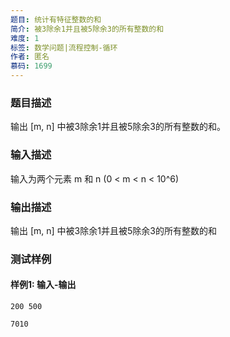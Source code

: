 ```yaml
---
题目: 统计有特征整数的和
简介: 被3除余1并且被5除余3的所有整数的和
难度: 1
标签: 数学问题|流程控制-循环
作者: 匿名
慕码: 1699
---
```


### 题目描述

输出 [m, n] 中被3除余1并且被5除余3的所有整数的和。

### 输入描述

输入为两个元素 m 和 n (0 < m < n < 10^6)

### 输出描述

输出 [m, n] 中被3除余1并且被5除余3的所有整数的和

### 测试样例

#### 样例1: 输入-输出

```
200 500
```

```
7010
```

